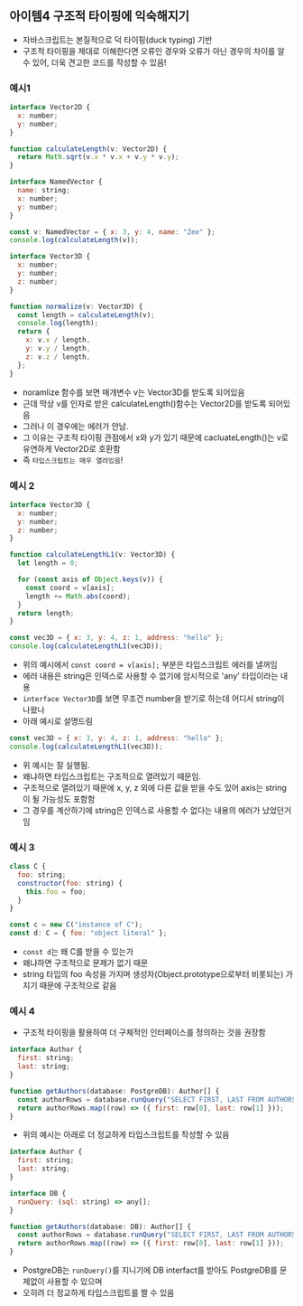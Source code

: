 ## 아이템4 구조적 타이핑에 익숙해지기

- 자바스크립트는 본질적으로 덕 타이핑(duck typing) 기반
- 구조적 타이핑을 제대로 이해한다면 오류인 경우와 오류가 아닌 경우의 차이를 알 수 있어, 더욱 견고한 코드를 작성할 수 있음!

### 예시1

```javascript
interface Vector2D {
  x: number;
  y: number;
}

function calculateLength(v: Vector2D) {
  return Math.sqrt(v.x * v.x + v.y * v.y);
}

interface NamedVector {
  name: string;
  x: number;
  y: number;
}

const v: NamedVector = { x: 3, y: 4, name: "Zee" };
console.log(calculateLength(v));

interface Vector3D {
  x: number;
  y: number;
  z: number;
}

function normalize(v: Vector3D) {
  const length = calculateLength(v);
  console.log(length);
  return {
    x: v.x / length,
    y: v.y / length,
    z: v.z / length,
  };
}
```

- noramlize 함수를 보면 매개변수 v는 Vector3D를 받도록 되어있음
- 근데 막상 v를 인자로 받은 calculateLength()함수는 Vector2D를 받도록 되어있음
- 그러나 이 경우에는 에러가 안남.
- 그 이유는 구조적 타이핑 관점에서 x와 y가 있기 때문에 cacluateLength()는 v로 유연하게 Vector2D로 호환함
- 즉 `타입스크립트는 매우 열려있음`!

### 예시 2

```javascript
interface Vector3D {
  x: number;
  y: number;
  z: number;
}

function calculateLengthL1(v: Vector3D) {
  let length = 0;

  for (const axis of Object.keys(v)) {
    const coord = v[axis];
    length += Math.abs(coord);
  }
  return length;
}

const vec3D = { x: 3, y: 4, z: 1, address: "hello" };
console.log(calculateLengthL1(vec3D));
```

- 위의 예시에서 `const coord = v[axis];` 부분은 타입스크립트 에러를 낼꺼임
- 에러 내용은 string은 인덱스로 사용할 수 없기에 암시적으로 'any' 타입이라는 내용
- `interface Vector3D`를 보면 무조건 number을 받기로 하는데 어디서 string이 나왔나
- 아래 예시로 설명드림

```javascript
const vec3D = { x: 3, y: 4, z: 1, address: "hello" };
console.log(calculateLengthL1(vec3D));
```

- 위 예시는 잘 실행됨.
- 왜냐하면 타입스크립트는 구조적으로 열려있기 때문임.
- 구조적으로 열려있기 때문에 x, y, z 외에 다른 값을 받을 수도 있어 axis는 string이 될 가능성도 포함함
- 그 경우를 계산하기에 string은 인덱스로 사용할 수 없다는 내용의 에러가 났었던거임

### 예시 3

```javascript
class C {
  foo: string;
  constructor(foo: string) {
    this.foo = foo;
  }
}

const c = new C("instance of C");
const d: C = { foo: "object literal" };
```

- `const d`는 왜 C를 받을 수 있는가
- 왜냐하면 구조적으로 문제가 없기 때문
- string 타입의 foo 속성을 가지며 생성자(Object.prototype으로부터 비롯되는) 가지기 때문에 구조적으로 같음

### 예시 4

- 구조적 타이핑을 활용하여 더 구체적인 인터페이스를 정의하는 것을 권장함

```javascript
interface Author {
  first: string;
  last: string;
}

function getAuthors(database: PostgreDB): Author[] {
  const authorRows = database.runQuery("SELECT FIRST, LAST FROM AUTHORS");
  return authorRows.map((row) => ({ first: row[0], last: row[1] }));
}
```

- 위의 예시는 아래로 더 정교하게 타입스크립트를 작성할 수 있음

```javascript
interface Author {
  first: string;
  last: string;
}

interface DB {
  runQuery: (sql: string) => any[];
}

function getAuthors(database: DB): Author[] {
  const authorRows = database.runQuery("SELECT FIRST, LAST FROM AUTHORS");
  return authorRows.map((row) => ({ first: row[0], last: row[1] }));
}
```

- PostgreDB는 `runQuery()`를 지니기에 DB interfact를 받아도 PostgreDB를 문제없이 사용할 수 있으며
- 오히려 더 정교하게 타입스크립트를 짤 수 있음
